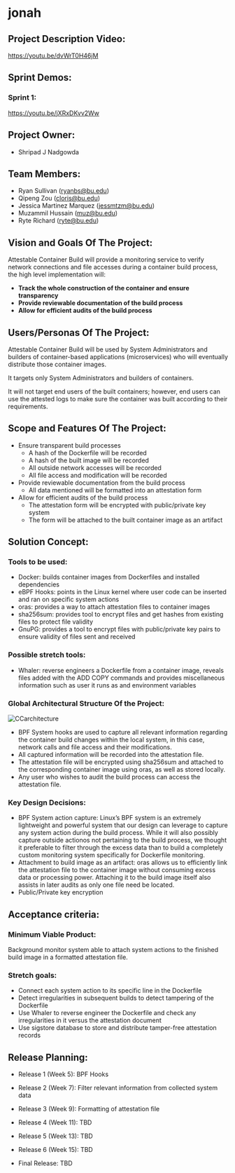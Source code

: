 # jonah

## Project Description Video:

https://youtu.be/dvWrT0H46jM

## Sprint Demos:

### Sprint 1:
https://youtu.be/jXRxDKvv2Ww

## Project Owner:

- Shripad J Nadgowda

## Team Members:

- Ryan Sullivan (ryanbs@bu.edu)
- Qipeng Zou (cloris@bu.edu)
- Jessica Martinez Marquez (jessmtzm@bu.edu)
- Muzammil Hussain (muz@bu.edu)
- Ryte Richard (ryte@bu.edu)

## Vision and Goals Of The Project:

Attestable Container Build will provide a monitoring service to verify network connections and file accesses during a container build process, the high level implementation will:

- **Track the whole construction of the container and ensure transparency**
- **Provide reviewable documentation of the build process**
- **Allow for efficient audits of the build process**


## Users/Personas Of The Project:

Attestable Container Build will be used by System Administrators and builders of container-based applications (microservices) who will eventually distribute those container images.  

It targets only System Administrators and builders of containers.

It will not target end users of the built containers; however, end users can use the attested logs to make sure the container was built according to their requirements.

## Scope and Features Of The Project:

- Ensure transparent build processes
  - A hash of the Dockerfile will be recorded
  - A hash of the built image will be recorded
  - All outside network accesses will be recorded
  - All file access and modification will be recorded
- Provide reviewable documentation from the build process
  - All data mentioned will be formatted into an attestation form
- Allow for efficient audits of the build process
  - The attestation form will be encrypted with public/private key system
  - The form will be attached to the built container image as an artifact

## Solution Concept:

### Tools to be used:
- Docker: builds container images from Dockerfiles and installed dependencies
- eBPF Hooks: points in the Linux kernel where user code can be inserted and ran on specific system actions
- oras: provides a way to attach attestation files to container images
- sha256sum: provides tool to encrypt files and get hashes from existing files to protect file validity
- GnuPG: provides a tool to encrypt files with public/private key pairs to ensure validity of files sent and received
### Possible stretch tools:
- Whaler: reverse engineers a Dockerfile from a container image, reveals files added with the ADD COPY commands and provides miscellaneous information such as user it runs as and environment variables

### Global Architectural Structure Of the Project: 

![CCarchitecture](https://user-images.githubusercontent.com/56104192/134778182-0d789255-acaf-4ca6-8218-026017c2e935.png)

- BPF System hooks are used to capture all relevant information regarding the container build changes within the local system, in this case, network calls and file access and their modifications.
- All captured information will be recorded into the attestation file.
- The attestation file will be encrypted using sha256sum and attached to the corresponding container image using oras, as well as stored locally.
- Any user who wishes to audit the build process can access the attestation file.

### Key Design Decisions:
- BPF System action capture: Linux’s BPF system is an extremely lightweight and powerful system that our design can leverage to capture any system action during the build process. While it will also possibly capture outside actionos not pertaining to the build process, we thought it preferable to filter through the excess data than to build a completely custom monitoring system specifically for Dockerfile monitoring.
- Attachment to build image as an artifact: oras allows us to efficiently link the attestation file to the container image without consuming excess data or processing power. Attaching it to the build image itself also assists in later audits as only one file need be located.
- Public/Private key encryption 


## Acceptance criteria:

### Minimum Viable Product:

Background monitor system able to attach system actions to the finished build image in a formatted attestation file. 

### Stretch goals:

- Connect each system action to its specific line in the Dockerfile
- Detect irregularities in subsequent builds to detect tampering of the Dockerfile
- Use Whaler to reverse engineer the Dockerfile and check any irregularities in it versus the attestation document
- Use sigstore database to store and distribute tamper-free attestation records


## Release Planning:

- Release 1 (Week 5): BPF Hooks

- Release 2 (Week 7): Filter relevant information from collected system data

- Release 3 (Week 9): Formatting of attestation file

- Release 4 (Week 11): TBD

- Release 5 (Week 13): TBD

- Release 6 (Week 15): TBD

- Final Release: TBD



